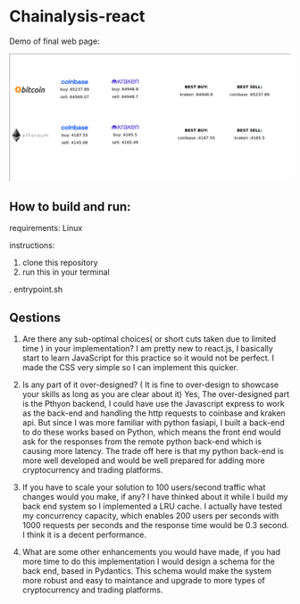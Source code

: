 # Chainalysis-react

Demo of final web page:

![demo](./data/demo.jpg)

## How to build and run:

requirements: Linux 

instructions:

1. clone this repository
2. run this in your terminal

. entrypoint.sh

## Qestions
1. Are there any sub-optimal choices( or short cuts taken due to limited time ) in your implementation?
  I am pretty new to react.js, I basically start to learn JavaScript for this practice so it would not be perfect. I made the CSS very simple so I can implement this quicker.
  
2. Is any part of it over-designed? ( It is fine to over-design to showcase your skills as long as you are clear about it)
    Yes, The over-designed part is the Pthyon backend, I could have use the Javascript express to work as the back-end and handling the http requests to coinbase and kraken api. But since I was more familiar with python fasiapi, I built a back-end to do these works based on Python, which means the front end would ask for the responses from the remote python back-end which is causing more latency. The trade off here is that my python back-end is more well developed and would be well prepared for adding more cryptocurrency and trading platforms.
    
3. If you have to scale your solution to 100 users/second traffic what changes would you make, if any?
  I have thinked about it while I build my back end system so I implemented a LRU cache. I actually have tested my concurrency capacity, which enables 200 users per seconds with 1000 requests per seconds and the response time would be 0.3 second. I think it is a decent performance.
  
4. What are some other enhancements you would have made, if you had more time to do this implementation
  I would design a schema for the back end, based in Pydantics. This schema would make the system more robust and easy to maintance and upgrade to more types of cryptocurrency and trading platforms.



